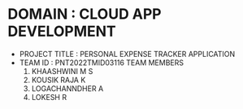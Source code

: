 # DOMAIN : CLOUD APP DEVELOPMENT
- PROJECT TITLE : PERSONAL EXPENSE TRACKER APPLICATION
- TEAM ID : PNT2022TMID03116
TEAM MEMBERS
    1. KHAASHWINI M S
    2. KOUSIK RAJA K
    3. LOGACHANNDHER A
    4. LOKESH R
